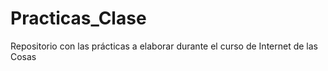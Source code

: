 # Practicas_Clase
Repositorio con las prácticas a elaborar durante el curso de Internet de las Cosas
